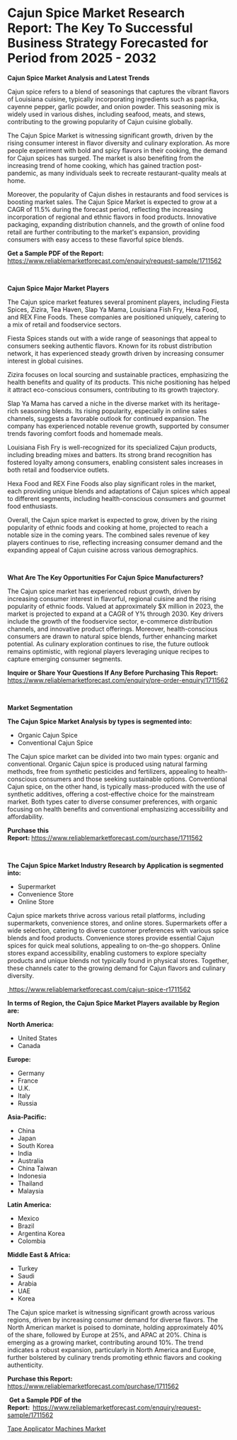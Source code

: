 <p><h1>Cajun Spice Market Research Report: The Key To Successful Business Strategy Forecasted for Period from 2025 - 2032</h1></p><p><strong>Cajun Spice Market Analysis and Latest Trends</strong></p>
<p><p>Cajun spice refers to a blend of seasonings that captures the vibrant flavors of Louisiana cuisine, typically incorporating ingredients such as paprika, cayenne pepper, garlic powder, and onion powder. This seasoning mix is widely used in various dishes, including seafood, meats, and stews, contributing to the growing popularity of Cajun cuisine globally.</p><p>The Cajun Spice Market is witnessing significant growth, driven by the rising consumer interest in flavor diversity and culinary exploration. As more people experiment with bold and spicy flavors in their cooking, the demand for Cajun spices has surged. The market is also benefiting from the increasing trend of home cooking, which has gained traction post-pandemic, as many individuals seek to recreate restaurant-quality meals at home.</p><p>Moreover, the popularity of Cajun dishes in restaurants and food services is boosting market sales. The Cajun Spice Market is expected to grow at a CAGR of 11.5% during the forecast period, reflecting the increasing incorporation of regional and ethnic flavors in food products. Innovative packaging, expanding distribution channels, and the growth of online food retail are further contributing to the market's expansion, providing consumers with easy access to these flavorful spice blends.</p></p>
<p><strong>Get a Sample PDF of the Report:&nbsp;</strong> <a href="https://www.reliablemarketforecast.com/enquiry/request-sample/1711562?utm_campaign=2481&utm_medium=2&utm_source=Github&utm_content=ia&utm_term=27032025&utm_id=cajun-spice">https://www.reliablemarketforecast.com/enquiry/request-sample/1711562</a></p>
<p>&nbsp;</p>
<p><strong>Cajun Spice Major Market Players</strong></p>
<p><p>The Cajun spice market features several prominent players, including Fiesta Spices, Zizira, Tea Haven, Slap Ya Mama, Louisiana Fish Fry, Hexa Food, and REX Fine Foods. These companies are positioned uniquely, catering to a mix of retail and foodservice sectors.</p><p>Fiesta Spices stands out with a wide range of seasonings that appeal to consumers seeking authentic flavors. Known for its robust distribution network, it has experienced steady growth driven by increasing consumer interest in global cuisines.</p><p>Zizira focuses on local sourcing and sustainable practices, emphasizing the health benefits and quality of its products. This niche positioning has helped it attract eco-conscious consumers, contributing to its growth trajectory.</p><p>Slap Ya Mama has carved a niche in the diverse market with its heritage-rich seasoning blends. Its rising popularity, especially in online sales channels, suggests a favorable outlook for continued expansion. The company has experienced notable revenue growth, supported by consumer trends favoring comfort foods and homemade meals.</p><p>Louisiana Fish Fry is well-recognized for its specialized Cajun products, including breading mixes and batters. Its strong brand recognition has fostered loyalty among consumers, enabling consistent sales increases in both retail and foodservice outlets.</p><p>Hexa Food and REX Fine Foods also play significant roles in the market, each providing unique blends and adaptations of Cajun spices which appeal to different segments, including health-conscious consumers and gourmet food enthusiasts.</p><p>Overall, the Cajun spice market is expected to grow, driven by the rising popularity of ethnic foods and cooking at home, projected to reach a notable size in the coming years. The combined sales revenue of key players continues to rise, reflecting increasing consumer demand and the expanding appeal of Cajun cuisine across various demographics.</p></p>
<p>&nbsp;</p>
<p><strong>What Are The Key Opportunities For Cajun Spice Manufacturers?</strong></p>
<p><p>The Cajun spice market has experienced robust growth, driven by increasing consumer interest in flavorful, regional cuisine and the rising popularity of ethnic foods. Valued at approximately $X million in 2023, the market is projected to expand at a CAGR of Y% through 2030. Key drivers include the growth of the foodservice sector, e-commerce distribution channels, and innovative product offerings. Moreover, health-conscious consumers are drawn to natural spice blends, further enhancing market potential. As culinary exploration continues to rise, the future outlook remains optimistic, with regional players leveraging unique recipes to capture emerging consumer segments.</p></p>
<p><strong>Inquire or Share Your Questions If Any Before Purchasing This Report:</strong> <a href="https://www.reliablemarketforecast.com/enquiry/pre-order-enquiry/1711562?utm_campaign=2481&utm_medium=2&utm_source=Github&utm_content=ia&utm_term=27032025&utm_id=cajun-spice">https://www.reliablemarketforecast.com/enquiry/pre-order-enquiry/1711562</a></p>
<p>&nbsp;</p>
<p><strong>Market Segmentation</strong></p>
<p><strong>The Cajun Spice Market Analysis by types is segmented into:</strong></p>
<p><ul><li>Organic Cajun Spice</li><li>Conventional Cajun Spice</li></ul></p>
<p><p>The Cajun spice market can be divided into two main types: organic and conventional. Organic Cajun spice is produced using natural farming methods, free from synthetic pesticides and fertilizers, appealing to health-conscious consumers and those seeking sustainable options. Conventional Cajun spice, on the other hand, is typically mass-produced with the use of synthetic additives, offering a cost-effective choice for the mainstream market. Both types cater to diverse consumer preferences, with organic focusing on health benefits and conventional emphasizing accessibility and affordability.</p></p>
<p><strong>Purchase this Report:&nbsp;</strong><a href="https://www.reliablemarketforecast.com/purchase/1711562?utm_campaign=2481&utm_medium=2&utm_source=Github&utm_content=ia&utm_term=27032025&utm_id=cajun-spice">https://www.reliablemarketforecast.com/purchase/1711562</a></p>
<p>&nbsp;</p>
<p><strong>The Cajun Spice Market Industry Research by Application is segmented into:</strong></p>
<p><ul><li>Supermarket</li><li>Convenience Store</li><li>Online Store</li></ul></p>
<p><p>Cajun spice markets thrive across various retail platforms, including supermarkets, convenience stores, and online stores. Supermarkets offer a wide selection, catering to diverse customer preferences with various spice blends and food products. Convenience stores provide essential Cajun spices for quick meal solutions, appealing to on-the-go shoppers. Online stores expand accessibility, enabling customers to explore specialty products and unique blends not typically found in physical stores. Together, these channels cater to the growing demand for Cajun flavors and culinary diversity.</p></p>
<p><a href="https://www.reliablemarketforecast.com/cajun-spice-r1711562?utm_campaign=2481&utm_medium=2&utm_source=Github&utm_content=ia&utm_term=27032025&utm_id=cajun-spice">&nbsp;https://www.reliablemarketforecast.com/cajun-spice-r1711562</a></p>
<p><strong>In terms of Region, the Cajun Spice Market Players available by Region are:</strong></p>
<p>
    <p> <strong> North America: </strong>
        <ul>
            <li>United States</li>
            <li>Canada</li>
        </ul>
        </p> 
    <p> <strong> Europe: </strong>
        <ul>
            <li>Germany</li>
            <li>France</li>
            <li>U.K.</li>
            <li>Italy</li>
            <li>Russia</li>
        </ul>
        </p> 
    <p> <strong> Asia-Pacific: </strong>
        <ul>
            <li>China</li>
            <li>Japan</li>
            <li>South Korea</li>
            <li>India</li>
            <li>Australia</li>
            <li>China Taiwan</li>
            <li>Indonesia</li>
            <li>Thailand</li>
            <li>Malaysia</li>
        </ul>
        </p> 
    <p> <strong> Latin America: </strong>
        <ul>
            <li>Mexico</li>
            <li>Brazil</li>
            <li>Argentina Korea</li>
            <li>Colombia</li>
        </ul>
        </p> 
    <p> <strong> Middle East & Africa: </strong>
        <ul>
            <li>Turkey</li>
            <li>Saudi</li>
            <li>Arabia</li>
            <li>UAE</li>
            <li>Korea</li>
        </ul>
    </p>
    </p>
<p><p>The Cajun spice market is witnessing significant growth across various regions, driven by increasing consumer demand for diverse flavors. The North American market is poised to dominate, holding approximately 40% of the share, followed by Europe at 25%, and APAC at 20%. China is emerging as a growing market, contributing around 10%. The trend indicates a robust expansion, particularly in North America and Europe, further bolstered by culinary trends promoting ethnic flavors and cooking authenticity.</p></p>
<p><strong>Purchase this Report: </strong><a href="https://www.reliablemarketforecast.com/purchase/1711562?utm_campaign=2481&utm_medium=2&utm_source=Github&utm_content=ia&utm_term=27032025&utm_id=cajun-spice">https://www.reliablemarketforecast.com/purchase/1711562</a></p>
<p>&nbsp;<strong>Get a Sample PDF of the Report:&nbsp;&nbsp;</strong><a href="https://www.reliablemarketforecast.com/enquiry/request-sample/1711562?utm_campaign=2481&utm_medium=2&utm_source=Github&utm_content=ia&utm_term=27032025&utm_id=cajun-spice">https://www.reliablemarketforecast.com/enquiry/request-sample/1711562</a></p>
<p><strong></strong></p>
<p><p><a href="https://github.com/ovtkosle/Market-Research-Report-List-1/blob/main/tape-applicator-machines-market.md?utm_campaign=2481&utm_medium=2&utm_source=Github&utm_content=ia&utm_term=27032025&utm_id=cajun-spice">Tape Applicator Machines Market</a></p></p>